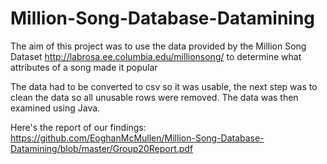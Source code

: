 # Million-Song-Database-Datamining
The aim of this project was to use the data provided by the Million Song Dataset http://labrosa.ee.columbia.edu/millionsong/ to determine what attributes of a song made it popular

The data had to be converted to csv so it was usable, the next step was to clean the data so all unusable rows were removed. 
The data was then examined using Java.

Here's the report of our findings: https://github.com/EoghanMcMullen/Million-Song-Database-Datamining/blob/master/Group20Report.pdf
